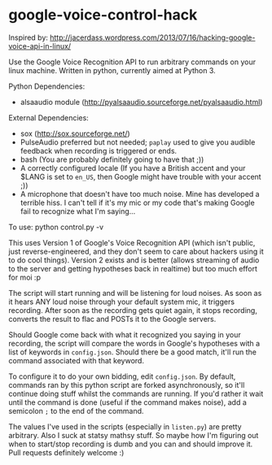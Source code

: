 google-voice-control-hack
=========================

Inspired by:
http://jacerdass.wordpress.com/2013/07/16/hacking-google-voice-api-in-linux/

Use the Google Voice Recognition API to run arbitrary commands on your linux
machine. Written in python, currently aimed at Python 3.

Python Dependencies:
* alsaaudio module (http://pyalsaaudio.sourceforge.net/pyalsaaudio.html)

External Dependencies:
* sox (http://sox.sourceforge.net/)
* PulseAudio preferred but not needed; `paplay` used to give you audible
  feedback when recording is triggered or ends.
* bash (You are probably definitely going to have that ;))
* A correctly configured locale (If you have a British accent and your $LANG is
  set to `en_US`, then Google might have trouble with your accent ;))
* A microphone that doesn't have too much noise. Mine has developed a terrible
  hiss. I can't tell if it's my mic or my code that's making Google fail to
  recognize what I'm saying...

To use:
    python control.py -v

This uses Version 1 of Google's Voice Recognition API (which isn't public, just
reverse-engineered, and they don't seem to care about hackers using it to do
cool things). Version 2 exists and is better (allows streaming of audio to the
server and getting hypotheses back in realtime) but too much effort for moi :p

The script will start running and will be listening for loud noises. As soon as
it hears ANY loud noise through your default system mic, it triggers recording.
After soon as the recording gets quiet again, it stops recording, converts the
result to flac and POSTs it to the Google servers.

Should Google come back with what it recognized you saying in your recording,
the script will compare the words in Google's hypotheses with a list of keywords
in `config.json`. Should there be a good match, it'll run the command associated
with that keyword.

To configure it to do your own bidding, edit `config.json`.
By default, commands ran by this python script are forked asynchronously, so
it'll continue doing stuff whilst the commands are running. If you'd rather it
wait until the command is done (useful if the command makes noise), add a
semicolon `;` to the end of the command.

The values I've used in the scripts (especially in `listen.py`) are pretty
arbitrary. Also I suck at statsy mathsy stuff. So maybe how I'm figuring out
when to start/stop recording is dumb and you can and should improve it. Pull
requests definitely welcome :)
